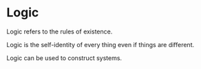 # Logic

Logic refers to the rules of existence.

Logic is the self-identity of every thing even if things are different.

Logic can be used to construct systems.

